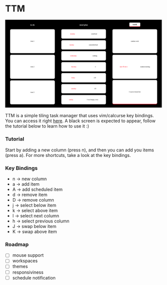 # TTM

![ttm's screenshot](./media/screenshot.png)

TTM is a simple tiling task manager that uses vim/calcurse key bindings. You can access it right [here](https://owozsh.github.io/ttm/index.html). A black screen is expected to appear, follow the tutorial below to learn how to use it :)

### Tutorial

Start by adding a new column (press n), and then you can add you items (press a). For more shortcuts, take a look at the key bindings.

### Key Bindings

- n -> new column
- a -> add item
- A -> add scheduled item
- d -> remove item
- D -> remove column
- j -> select below item
- k -> select above item
- l -> select next column
- h -> select previous column
- J -> swap below item
- K -> swap above item

### Roadmap

- [ ] mouse support
- [ ] workspaces
- [ ] themes
- [ ] responsiviness
- [ ] schedule notification
